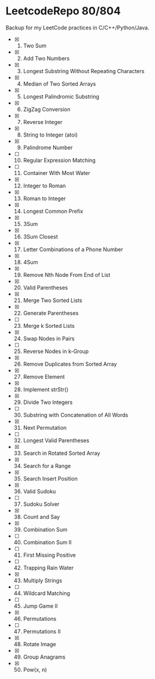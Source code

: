 # LeetcodeRepo 80/804
Backup for my LeetCode practices in C/C++/Python/Java.

- [x] 1. Two Sum    		                                <!-- 38.2%	Easy -->	
- [x] 2. Add Two Numbers    		                        <!--28.7%	Medium-->
- [x] 3. Longest Substring Without Repeating Characters     <!--24.7%	Medium-->	
- [x] 4. Median of Two Sorted Arrays    		            <!--23.2%	Hard-->	
- [x] 5. Longest Palindromic Substring    		            <!--25.4%	Medium-->	
- [x] 6. ZigZag Conversion    		                        <!--27.5%	Medium	-->
- [x] 7. Reverse Integer    		                        <!--24.4%	Easy	-->
- [x] 8. String to Integer (atoi)    		                <!--14.1%	Medium	-->
- [x] 9. Palindrome Number    		                        <!--36.2%	Easy	-->
- [ ] 10. Regular Expression Matching    		            <!--24.3%	Hard	-->
- [ ] 11. Container With Most Water    		                <!--37.2%	Medium	-->
- [x] 12. Integer to Roman    		                        <!--46.4%	Medium	-->
- [x] 13. Roman to Integer    		                        <!--48.3%	Easy	-->
- [x] 14. Longest Common Prefix    		                    <!--31.6%	Easy	-->
- [x] 15. 3Sum    		                                    <!--21.8%	Medium	-->
- [x] 16. 3Sum Closest    		                            <!--31.8%	Medium	-->
- [x] 17. Letter Combinations of a Phone Number    		    <!--36.8%	Medium	-->
- [x] 18. 4Sum    		                                    <!--27.6%	Medium	-->
- [x] 19. Remove Nth Node From End of List    		        <!--34.0%	Medium	-->
- [x] 20. Valid Parentheses    		                        <!--34.1%	Easy	-->
- [x] 21. Merge Two Sorted Lists    		                <!--41.5%	Easy	-->
- [x] 22. Generate Parentheses    		                    <!--48.4%	Medium	-->
- [ ] 23. Merge k Sorted Lists    		                    <!--28.4%	Hard	-->
- [x] 24. Swap Nodes in Pairs    		                    <!--39.4%	Medium	-->
- [ ] 25. Reverse Nodes in k-Group    		                <!--31.9%	Hard	-->
- [x] 26. Remove Duplicates from Sorted Array    		    <!--36.6%	Easy	-->
- [x] 27. Remove Element    		                        <!--41.0%	Easy	-->
- [x] 28. Implement strStr()    		                    <!--29.1%	Easy	-->
- [x] 29. Divide Two Integers    		                    <!--15.7%	Medium	-->
- [ ] 30. Substring with Concatenation of All Words    		<!--22.3%	Hard	-->
- [x] 31. Next Permutation    		                        <!--29.1%	Medium	-->
- [ ] 32. Longest Valid Parentheses    		                <!--23.3%	Hard	-->
- [x] 33. Search in Rotated Sorted Array    		        <!--31.9%	Medium  -->
- [x] 34. Search for a Range    		                    <!--31.7%	Medium	-->
- [x] 35. Search Insert Position    		                <!--40.0%	Easy	-->
- [x] 36. Valid Sudoku    		                            <!--37.9%	Medium	-->
- [ ] 37. Sudoku Solver    		                            <!--32.3%	Hard	-->
- [x] 38. Count and Say    		                            <!--36.9%	Easy	-->
- [x] 39. Combination Sum    		                        <!--41.8%	Medium	-->
- [ ] 40. Combination Sum II    		                    <!--36.3%	Medium	-->
- [ ] 41. First Missing Positive    		                <!--26.0%	Hard	-->
- [ ] 42. Trapping Rain Water    		                    <!--37.8%	Hard	-->
- [x] 43. Multiply Strings    		                        <!--28.1%	Medium	-->
- [ ] 44. Wildcard Matching    		                        <!--21.1%	Hard	-->
- [ ] 45. Jump Game II    		                            <!--26.1%	Hard	-->
- [x] 46. Permutations    		                            <!--47.7%	Medium	-->
- [ ] 47. Permutations II    		                        <!--35.4%	Medium	-->
- [x] 48. Rotate Image    		                            <!--42.2%	Medium	-->
- [x] 49. Group Anagrams    		                        <!--38.9%	Medium	-->
- [x] 50. Pow(x, n)    